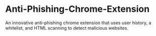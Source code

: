 # Anti-Phishing-Chrome-Extension
An innovative anti-phishing chrome extension that uses user history, a whitelist, and HTML scanning to detect malicious websites.
